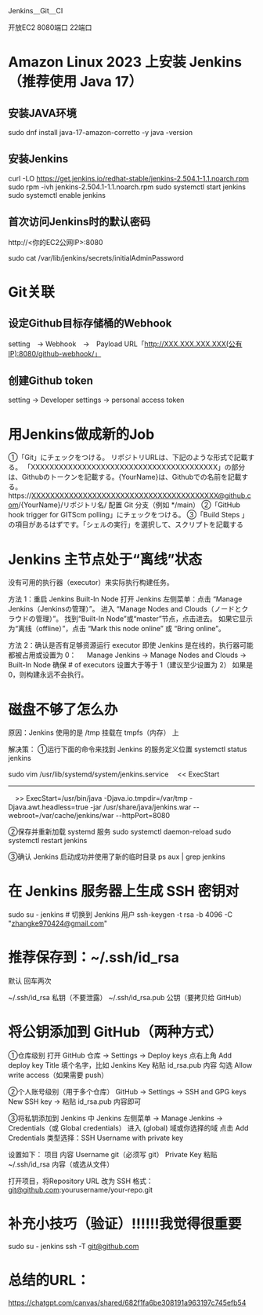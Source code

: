 Jenkins＿Git＿CI

开放EC2 8080端口 22端口

# Amazon Linux 2023 上安装 Jenkins（推荐使用 Java 17）
## 安装JAVA环境
sudo dnf install java-17-amazon-corretto -y
java -version
## 安装Jenkins
curl -LO https://get.jenkins.io/redhat-stable/jenkins-2.504.1-1.1.noarch.rpm
sudo rpm -ivh jenkins-2.504.1-1.1.noarch.rpm
sudo systemctl start jenkins
sudo systemctl enable jenkins
## 首次访问Jenkins时的默认密码
http://<你的EC2公网IP>:8080

sudo cat /var/lib/jenkins/secrets/initialAdminPassword

# Git关联
## 设定Github目标存储桶的Webhook
setting　→ Webhook　→　Payload URL「http://XXX.XXX.XXX.XXX(公有IP):8080/github-webhook/」
## 创建Github token
setting → Developer settings → personal access token 

# 用Jenkins做成新的Job
①「Git」にチェックをつける。
リポジトリURLは、下記のような形式で記載する。
「XXXXXXXXXXXXXXXXXXXXXXXXXXXXXXXXXXXXXXXX」の部分は、Githubのトークンを記載する。{YourName}は、Githubでの名前を記載する。
https://XXXXXXXXXXXXXXXXXXXXXXXXXXXXXXXXXXXXXXXX@github.com/{YourName}/リポジトリ名/
配置 Git 分支（例如 */main）
②「GitHub hook trigger for GITScm polling」にチェックをつける。
③「Build Steps 」の項目があるはずです。「シェルの実行」を選択して、スクリプトを記載する

# Jenkins 主节点处于“离线”状态 
没有可用的执行器（executor）来实际执行构建任务。

方法 1：重启 Jenkins Built-In Node
打开 Jenkins 左侧菜单：点击 “Manage Jenkins（Jenkinsの管理）”。
进入 “Manage Nodes and Clouds（ノードとクラウドの管理）”。
找到“Built-In Node”或“master”节点，点击进去。
如果它显示为“离线（offline）”，点击 “Mark this node online” 或 “Bring online”。

方法 2：确认是否有足够资源运行 executor
即使 Jenkins 是在线的，执行器可能都被占用或设置为 0：
　
Manage Jenkins → Manage Nodes and Clouds → Built-In Node
确保 # of executors 设置大于等于 1（建议至少设置为 2）
如果是 0，则构建永远不会执行。

# 磁盘不够了怎么办
原因：Jenkins 使用的是 /tmp 挂载在 tmpfs（内存） 上

解决策：
①运行下面的命令来找到 Jenkins 的服务定义位置
systemctl status jenkins

sudo vim /usr/lib/systemd/system/jenkins.service
　<< ExecStart
- - - - - - - - 
　>> ExecStart=/usr/bin/java -Djava.io.tmpdir=/var/tmp -Djava.awt.headless=true -jar /usr/share/java/jenkins.war --webroot=/var/cache/jenkins/war --httpPort=8080

②保存并重新加载 systemd 服务
sudo systemctl daemon-reload
sudo systemctl restart jenkins

③确认 Jenkins 启动成功并使用了新的临时目录
ps aux | grep jenkins


# 在 Jenkins 服务器上生成 SSH 密钥对
sudo su - jenkins   # 切换到 Jenkins 用户
ssh-keygen -t rsa -b 4096 -C "zhangke970424@gmail.com"
# 推荐保存到：~/.ssh/id_rsa
默认 回车两次

~/.ssh/id_rsa	私钥（不要泄露）
~/.ssh/id_rsa.pub	公钥（要拷贝给 GitHub）

# 将公钥添加到 GitHub（两种方式）
①仓库级别
打开 GitHub 仓库 → Settings → Deploy keys
点右上角 Add deploy key
Title 填个名字，比如 Jenkins Key
粘贴 id_rsa.pub 内容
勾选 Allow write access（如果需要 push）

②个人账号级别（用于多个仓库）
GitHub → Settings → SSH and GPG keys
New SSH key → 粘贴 id_rsa.pub 内容即可

③将私钥添加到 Jenkins 中
Jenkins 左侧菜单 → Manage Jenkins → Credentials（或 Global credentials）
进入 (global) 域或你选择的域
点击 Add Credentials
类型选择：SSH Username with private key

设置如下：
项目	内容
Username	git（必须写 git）
Private Key	粘贴 ~/.ssh/id_rsa 内容（或选从文件）

打开项目，将Repository URL 改为 SSH 格式：
git@github.com:yourusername/your-repo.git

# 补充小技巧（验证）!!!!!!我觉得很重要
sudo su - jenkins
ssh -T git@github.com

# 总结的URL：
https://chatgpt.com/canvas/shared/682f1fa6be308191a963197c745efb54